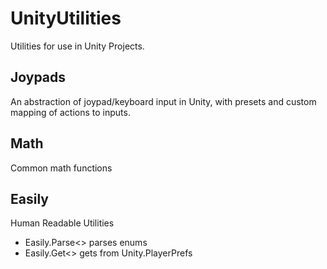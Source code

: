 # UnityUtilities
Utilities for use in Unity Projects.

## Joypads
An abstraction of joypad/keyboard input in Unity, with presets and custom mapping of actions to inputs.

## Math
Common math functions

## Easily
Human Readable Utilities
* Easily.Parse<> parses enums
* Easily.Get<> gets from Unity.PlayerPrefs